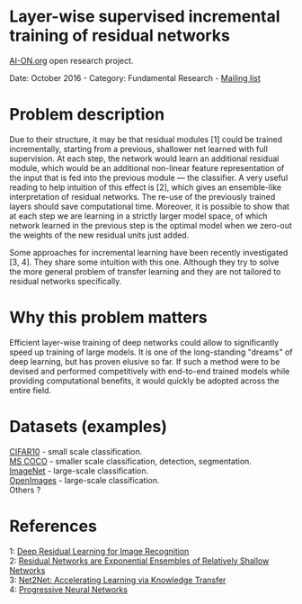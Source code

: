 # Layer-wise supervised incremental training of residual networks

[AI-ON.org](ai-on.org) open research project.

Date: October 2016 - Category: Fundamental Research - [Mailing list](https://groups.google.com/forum/#!forum/aion-incremental-training-of-residual-networks)

# Problem description
Due to their structure, it may be that residual modules [1] could be trained incrementally, starting from a previous, shallower net learned with full supervision. At each step, the network would learn an additional residual module, which would be an additional non-linear feature representation of the input that is fed into the previous module — the classifier. A very useful reading to help intuition of this effect is [2], which gives an ensemble-like interpretation of residual networks. The re-use of the previously trained layers should save computational time. Moreover, it is possible to show that at each step we are learning in a strictly larger model space, of which network learned in the previous step is the optimal model when we zero-out the weights of the new residual units just added.

Some approaches for incremental learning have been recently investigated [3, 4]. They share some intuition with this one. Although they try to solve the more general problem of transfer learning and they are not tailored to residual networks specifically.

# Why this problem matters
Efficient layer-wise training of deep networks could allow to significantly speed up training of large models. It is one of the long-standing "dreams" of deep learning, but has proven elusive so far. If such a method were to be devised and performed competitively with end-to-end trained models while providing computational benefits, it would quickly be adopted across the entire field.

# Datasets (examples)
[CIFAR10](https://www.cs.toronto.edu/~kriz/cifar.html) - small scale classification.  
[MS COCO](http://mscoco.org) - smaller scale classification, detection, segmentation.  
[ImageNet](http://image-net.org) - large-scale classification.  
[OpenImages](https://github.com/openimages/dataset) - large-scale classification.  
Others ?

# References
1: [Deep Residual Learning for Image Recognition](https://arxiv.org/abs/1512.03385)  
2: [Residual Networks are Exponential Ensembles of Relatively Shallow Networks](https://arxiv.org/abs/1605.06431)  
3: [Net2Net: Accelerating Learning via Knowledge Transfer](https://arxiv.org/abs/1511.05641)  
4: [Progressive Neural Networks](https://arxiv.org/abs/1606.04671)  
